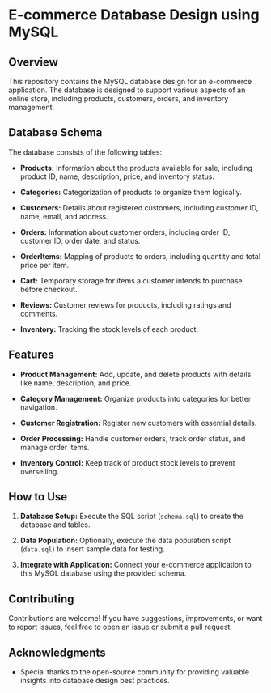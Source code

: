 # E-commerce Database Design using MySQL

## Overview

This repository contains the MySQL database design for an e-commerce application. The database is designed to support various aspects of an online store, including products, customers, orders, and inventory management.

## Database Schema

The database consists of the following tables:

- **Products:** Information about the products available for sale, including product ID, name, description, price, and inventory status.

- **Categories:** Categorization of products to organize them logically.

- **Customers:** Details about registered customers, including customer ID, name, email, and address.

- **Orders:** Information about customer orders, including order ID, customer ID, order date, and status.

- **OrderItems:** Mapping of products to orders, including quantity and total price per item.

- **Cart:** Temporary storage for items a customer intends to purchase before checkout.

- **Reviews:** Customer reviews for products, including ratings and comments.

- **Inventory:** Tracking the stock levels of each product.

## Features

- **Product Management:** Add, update, and delete products with details like name, description, and price.

- **Category Management:** Organize products into categories for better navigation.

- **Customer Registration:** Register new customers with essential details.

- **Order Processing:** Handle customer orders, track order status, and manage order items.

- **Inventory Control:** Keep track of product stock levels to prevent overselling.

## How to Use

1. **Database Setup:** Execute the SQL script (`schema.sql`) to create the database and tables.

2. **Data Population:** Optionally, execute the data population script (`data.sql`) to insert sample data for testing.

3. **Integrate with Application:** Connect your e-commerce application to this MySQL database using the provided schema.

## Contributing

Contributions are welcome! If you have suggestions, improvements, or want to report issues, feel free to open an issue or submit a pull request.

## Acknowledgments

- Special thanks to the open-source community for providing valuable insights into database design best practices.
